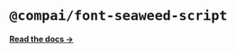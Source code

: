 # `@compai/font-seaweed-script`

[**Read the docs &rarr;**](https://components.ai/docs/typefaces/seaweed-script)
